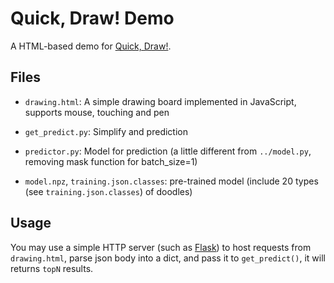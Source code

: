 # Quick, Draw! Demo

A HTML-based demo for [Quick, Draw!](https://quickdraw.withgoogle.com/).

## Files

- `drawing.html`: A simple drawing board implemented in JavaScript, supports mouse, touching and pen

- `get_predict.py`: Simplify and prediction

- `predictor.py`: Model for prediction (a little different from `../model.py`, removing mask function for batch_size=1)

- `model.npz`, `training.json.classes`: pre-trained model (include 20 types (see `training.json.classes`) of doodles)

## Usage

You may use a simple HTTP server (such as [Flask](https://github.com/pallets/flask)) to host requests from `drawing.html`, parse json body into a dict, and pass it to `get_predict()`, it will returns `topN` results.
